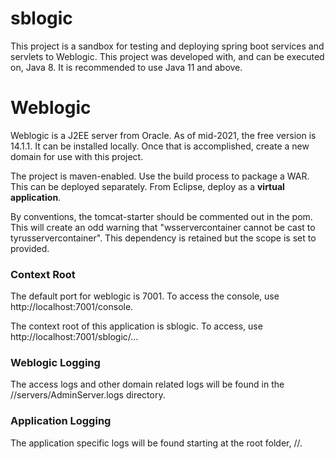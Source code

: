 # sblogic
This project is a sandbox for testing and deploying spring boot services and
servlets to Weblogic. This project was developed with, and can be executed on,
Java 8. It is recommended to use Java 11 and above.

# Weblogic
Weblogic is a J2EE server from Oracle. As of mid-2021, the free version is
14.1.1. It can be installed locally. Once that is accomplished, create a new
domain for use with this project.

The project is maven-enabled. Use the build process to package a WAR. This
can be deployed separately. From Eclipse, deploy as a **virtual application**.

By conventions, the tomcat-starter should be commented out in the pom. This
will create an odd warning that "wsservercontainer cannot be cast to 
tyrusservercontainer". This dependency is retained but the scope is set to
provided.

### Context Root
The default port for weblogic is 7001. To access the console, use
http://localhost:7001/console.

The context root of this application is sblogic. To access, use
http://localhost:7001/sblogic/...

### Weblogic Logging
The access logs and other domain related logs will be found in the 
<install path>/<domain>/servers/AdminServer.logs directory.

### Application Logging
The application specific logs will be found starting at the root folder,
<install path>/<domain>/<log file path>.
